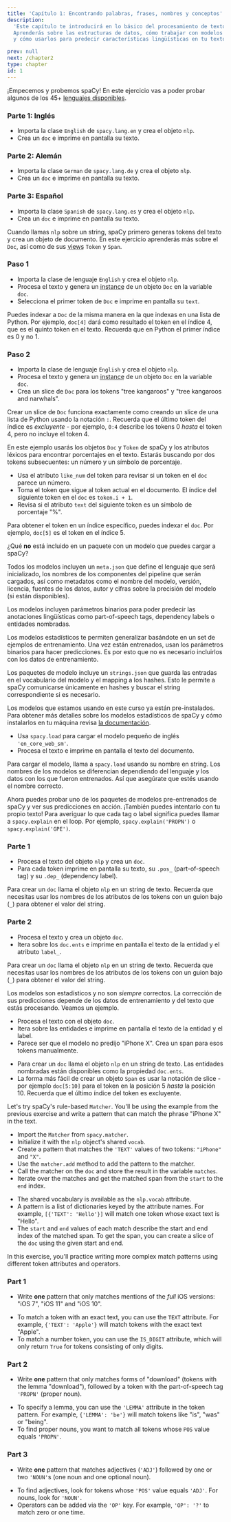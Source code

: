 ```yaml
---
title: 'Capítulo 1: Encontrando palabras, frases, nombres y conceptos'
description:
  'Este capítulo te introducirá en lo básico del procesamiento de texto con spaCy.
  Aprenderás sobre las estructuras de datos, cómo trabajar con modelos estadísticos
  y cómo usarlos para predecir características lingüísticas en tu texto.'

prev: null
next: /chapter2
type: chapter
id: 1
---
```


<exercise id="1" title="Introducción a spaCy" type="slides">

<slides source="chapter1_01_introduction-to-spacy">
</slides>

</exercise>

<exercise id="2" title="Empezando">

¡Empecemos y probemos spaCy! En este ejercicio vas a poder probar algunos de los 45+ [lenguajes disponibles](https://spacy.io/usage/models#languages).

### Parte 1: Inglés

- Importa la clase `English` de `spacy.lang.en` y crea el objeto `nlp`.
- Crea un `doc` e imprime en pantalla su texto.

<codeblock id="01_02_01">
</codeblock>

### Parte 2: Alemán

- Importa la clase `German` de `spacy.lang.de` y crea el objeto `nlp`.
- Crea un `doc` e imprime en pantalla su texto.

<codeblock id="01_02_02">
</codeblock>

### Parte 3: Español

- Importa la clase `Spanish` de `spacy.lang.es` y crea el objeto `nlp`.
- Crea un `doc` e imprime en pantalla su texto.

<codeblock id="01_02_03">
</codeblock>

</exercise>

<exercise id="3" title="Documentos, spans y tokens">

Cuando llamas `nlp` sobre un string, spaCy primero generas tokens del texto y crea un objeto de documento. En este ejercicio aprenderás más sobre el `Doc`, así como de sus <abbr title="en español representaciones">views</abbr> `Token` y `Span`.

### Paso 1

- Importa la clase de lenguaje `English` y crea el objeto `nlp`.
- Procesa el texto y genera un <abbr title="en español ejemplar, a veces referido incorrectamente como instancia">instance</abbr> de un objeto `Doc` en la variable `doc`.
- Selecciona el primer token de `Doc` e imprime en pantalla su `text`.

<codeblock id="01_03_01">

Puedes indexar a `Doc` de la misma manera en la que indexas en una lista de Python. Por ejemplo, `doc[4]` dará como resultado el token en el índice 4, que es el quinto token en el texto. Recuerda que en Python el primer índice es 0 y no 1.

</codeblock>

### Paso 2

- Importa la clase de lenguaje `English` y crea el objeto `nlp`.
- Procesa el texto y genera un <abbr title="en español ejemplar, a veces referido incorrectamente como instancia">instance</abbr> de un objeto `Doc` en la variable `doc`.
- Crea un slice de `Doc` para los tokens "tree kangaroos" y "tree
  kangaroos and narwhals".

<codeblock id="01_03_02">

Crear un slice de `Doc` funciona exactamente como creando un slice de una lista de Python usando la notación `:`. Recuerda que el último token del índice es _excluyente_ - por ejemplo, `0:4` describe los tokens 0 _hasta_ el token 4, pero no incluye el token 4.

</codeblock>

</exercise>

<exercise id="4" title="Atributos Léxicos">

En este ejemplo usarás los objetos `Doc` y `Token` de spaCy y los atributos léxicos para encontrar porcentajes en el texto. Estarás buscando por dos tokens subsecuentes: un número y un símbolo de porcentaje.

- Usa el atributo `like_num` del token para revisar si un token en el `doc` parece un número.
- Toma el token que sigue al token actual en el documento. El índice del siguiente token en el `doc` es `token.i + 1`.
- Revisa si el atributo `text` del siguiente token es un símbolo de porcentaje "%".

<codeblock id="01_04">

Para obtener el token en un índice específico, puedes indexar el `doc`. Por ejemplo, `doc[5]` es el token en el índice 5.

</codeblock>

</exercise>

<exercise id="5" title="Modelos Estadísticos" type="slides">

<slides source="chapter1_02_statistical-models">
</slides>

</exercise>

<exercise id="6" title="Paquetes de modelos" type="choice">

¿Qué **no** está incluido en un paquete con un modelo que puedes cargar a spaCy?

<choice>
<opt text="Un archivo de metadatos incluyendo el lenguaje, el pipeline y la licencia.">

Todos los modelos incluyen un `meta.json` que define el lenguaje que será inicializado, los nombres de los componentes del pipeline que serán cargados, así como metadatos como el nombre del modelo, versión, licencia, fuentes de los datos, autor y cifras sobre la precisión del modelo (si están disponibles).

</opt>
<opt text="Parámetros, en inglés conocidos como weights, binarios para hacer predicciones estadísticas.">

Los modelos incluyen parámetros binarios para poder predecir las anotaciones lingüísticas como part-of-speech tags, dependency labels o entidades nombradas.

</opt>
<opt correct="true" text="Los datos anotados con los que el modelo fue entrenado.">

Los modelos estadísticos te permiten generalizar basándote en un set de ejemplos de entrenamiento. Una vez están entrenados, usan los parámetros binarios para hacer predicciones. Es por esto que no es necesario incluirlos con los datos de entrenamiento.

</opt>
<opt text="Strings del vocabulario del modelo y sus hashes.">

Los paquetes de modelo incluye un `strings.json` que guarda las entradas en el vocabulario del modelo y el mapping a los hashes. Esto le permite a spaCy comunicarse únicamente en hashes y buscar el string correspondiente si es necesario.

</opt>
</choice>

</exercise>

<exercise id="7" title="Cargando modelos">

Los modelos que estamos usando en este curso ya están pre-instalados. Para obtener más detalles sobre los modelos estadísticos de spaCy y cómo instalarlos en tu máquina revisa [la documentación](https://spacy.io/usage/models).

- Usa `spacy.load` para cargar el modelo pequeño de inglés `'en_core_web_sm'`.
- Procesa el texto e imprime en pantalla el texto del documento.

<codeblock id="01_07">

Para cargar el modelo, llama a `spacy.load` usando su nombre en string. Los nombres de los modelos se diferencian dependiendo del lenguaje y los datos con los que fueron entrenados. Así que asegúrate que estés usando el nombre correcto.

</codeblock>

</exercise>

<exercise id="8" title="Prediciendo anotaciones lingüísticas">

Ahora puedes probar uno de los paquetes de modelos pre-entrenados de spaCy y ver sus predicciones en acción. ¡También puedes intentarlo con tu propio texto! Para averiguar lo que cada tag o label significa puedes llamar a `spacy.explain` en el loop. Por ejemplo, `spacy.explain('PROPN')` o `spacy.explain('GPE')`.

### Parte 1

- Procesa el texto del objeto `nlp` y crea un `doc`.
- Para cada token imprime en pantalla su texto, su `.pos_` (part-of-speech tag) y su `.dep_` (dependency label).

<codeblock id="01_08_01">

Para crear un `doc` llama el objeto `nlp` en un string de texto. Recuerda que necesitas usar los nombres de los atributos de los tokens con un guion bajo (`_`) para obtener el valor del string.

</codeblock>

### Parte 2

- Procesa el texto y crea un objeto `doc`.
- Itera sobre los `doc.ents` e imprime en pantalla el texto de la entidad y el atributo `label_`.

<codeblock id="01_08_02">

Para crear un `doc` llama el objeto `nlp` en un string de texto. Recuerda que necesitas usar los nombres de los atributos de los tokens con un guion bajo (`_`) para obtener el valor del string.

</codeblock>

</exercise>

<exercise id="9" title="Prediciendo entidades nombradas en contexto">

Los modelos son estadísticos y no son _siempre_ correctos. La corrección de sus predicciones depende de los datos de entrenamiento y del texto que estás procesando. Veamos un ejemplo.

- Procesa el texto con el objeto `doc`.
- Itera sobre las entidades e imprime en pantalla el texto de la entidad y el label.
- Parece ser que el modelo no predijo "iPhone X". Crea un span para esos tokens manualmente.

<codeblock id="01_09">

- Para crear un `doc` llama el objeto `nlp` en un string de texto. Las entidades nombradas están disponibles como la propiedad `doc.ents`.
- La forma más fácil de crear un objeto `Span` es usar la notación de slice - por ejemplo `doc[5:10]` para el token en la posición 5 _hasta_ la posición 10. Recuerda que el último índice del token es excluyente.

</codeblock>

</exercise>

<exercise id="10" title="Rule-based matching" type="slides">

<slides source="chapter1_03_rule-based-matching">
</slides>

</exercise>

<exercise id="11" title="Using the Matcher">

Let's try spaCy's rule-based `Matcher`. You'll be using the example from the
previous exercise and write a pattern that can match the phrase "iPhone X" in
the text.

- Import the `Matcher` from `spacy.matcher`.
- Initialize it with the `nlp` object's shared `vocab`.
- Create a pattern that matches the `'TEXT'` values of two tokens: `"iPhone"`
  and `"X"`.
- Use the `matcher.add` method to add the pattern to the matcher.
- Call the matcher on the `doc` and store the result in the variable `matches`.
- Iterate over the matches and get the matched span from the `start` to the
  `end` index.

<codeblock id="01_11">

- The shared vocabulary is available as the `nlp.vocab` attribute.
- A pattern is a list of dictionaries keyed by the attribute names. For example,
  `[{'TEXT': 'Hello'}]` will match one token whose exact text is "Hello".
- The `start` and `end` values of each match describe the start and end index of
  the matched span. To get the span, you can create a slice of the `doc` using
  the given start and end.

</codeblock>

</exercise>

<exercise id="12" title="Writing match patterns">

In this exercise, you'll practice writing more complex match patterns using
different token attributes and operators.

### Part 1

- Write **one** pattern that only matches mentions of the _full_ iOS versions:
  "iOS 7", "iOS 11" and "iOS 10".

<codeblock id="01_12_01">

- To match a token with an exact text, you can use the `TEXT` attribute. For
  example, `{'TEXT': 'Apple'}` will match tokens with the exact text "Apple".
- To match a number token, you can use the `IS_DIGIT` attribute, which will only
  return `True` for tokens consisting of only digits.

</codeblock>

### Part 2

- Write **one** pattern that only matches forms of "download" (tokens with the
  lemma "download"), followed by a token with the part-of-speech tag `'PROPN'`
  (proper noun).

<codeblock id="01_12_02">

- To specify a lemma, you can use the `'LEMMA'` attribute in the token pattern.
  For example, `{'LEMMA': 'be'}` will match tokens like "is", "was" or "being".
- To find proper nouns, you want to match all tokens whose `POS` value equals
  `'PROPN'`.

</codeblock>

### Part 3

- Write **one** pattern that matches adjectives (`'ADJ'`) followed by one or two
  `'NOUN'`s (one noun and one optional noun).

<codeblock id="01_12_03">

- To find adjectives, look for tokens whose `'POS'` value equals `'ADJ'`. For
  nouns, look for `'NOUN'`.
- Operators can be added via the `'OP'` key. For example, `'OP': '?'` to match
  zero or one time.

</codeblock>

</exercise>
